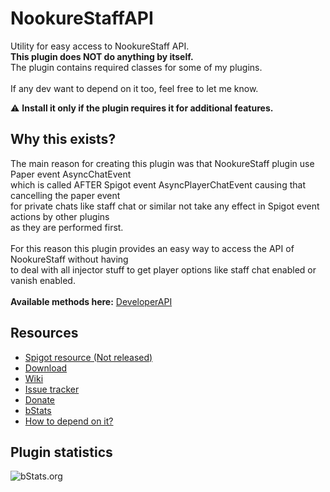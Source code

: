 # NookureStaffAPI
Utility for easy access to NookureStaff API.
\
**This plugin does NOT do anything by itself.**\
The plugin contains required classes for some of my plugins.\
\
If any dev want to depend on it too, feel free to let me know.

:warning: **Install it only if the plugin requires it for additional features.**

## Why this exists?
The main reason for creating this plugin was that NookureStaff plugin use Paper event AsyncChatEvent\
which is called AFTER Spigot event AsyncPlayerChatEvent causing that cancelling the paper event\
for private chats like staff chat or similar not take any effect in Spigot event actions by other plugins\
as they are performed first.\
\
For this reason this plugin provides an easy way to access the API of NookureStaff without having\
to deal with all injector stuff to get player options like staff chat enabled or vanish enabled.\
\
**Available methods here:** [DeveloperAPI](https://github.com/AlonsoAliaga/AlonsoLib/wiki)

## Resources
- [Spigot resource (Not released)](https://github.com/AlonsoAliaga/NookureStaffAPI/)
- [Download](https://github.com/AlonsoAliaga/NookureStaffAPI/releases)
- [Wiki](https://github.com/AlonsoAliaga/NookureStaffAPI/wiki)
- [Issue tracker](https://github.com/AlonsoAliaga/NookureStaffAPI/issues)
- [Donate](https://paypal.me/AlonsoAliaga)
- [bStats](https://bstats.org/plugin/bukkit/NookureStaffAPI/24958)
- [How to depend on it?](https://github.com/AlonsoAliaga/NookureStaffAPI/wiki/How-to-use)

## Plugin statistics
![bStats.org](https://bstats.org/signatures/bukkit/NookureStaffAPI.svg)